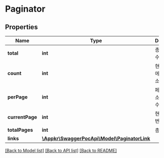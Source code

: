 # Paginator

## Properties
Name | Type | Description | Notes
------------ | ------------- | ------------- | -------------
**total** | **int** | 총 리소스 개수 | 
**count** | **int** | 현재 페이지에 표시된 리소스 개수 | 
**perPage** | **int** | 페이지당 리소스 표시 개수 | 
**currentPage** | **int** | 현재 페이지 번호 | 
**totalPages** | **int** | 총 페이지 수 | 
**links** | [**\Appkr\SwaggerPocApi\Model\PaginatorLink**](PaginatorLink.md) |  | 

[[Back to Model list]](../README.md#documentation-for-models) [[Back to API list]](../README.md#documentation-for-api-endpoints) [[Back to README]](../README.md)


